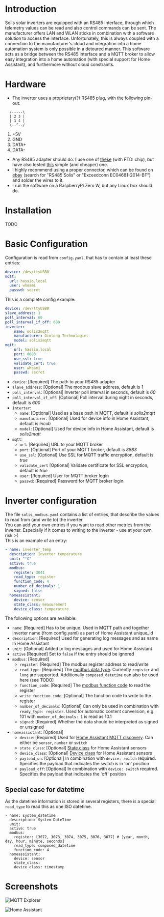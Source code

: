 Introduction
============

Solis solar inverters are equipped with an RS485 interface, through which telemetry values can be read and also control 
commands can be sent. The manufacturer offers LAN and WLAN sticks in combination with a software solution to access the 
interface. Unfortunately, this is always coupled with a connection to the manufacturer's cloud and integration into a 
home automation system is only possible in a detoured manner.
This software acts as a bridge between the RS485 interface and a MQTT broker to allow easy integration into a 
home automation (with special support for Home Assistant), and furthermore without cloud constraints.

Hardware
========

* The inverter uses a proprietary(?) RS485 plug, with the following pin-out:
```
  /-----\
  | 2 3 |
  | 1 4 |
  \--^--/
```
  
1. +5V
2. GND
3. DATA+
4. DATA-

* Any RS485 adapter should do. I use one of [these](https://www.amazon.com/DSD-TECH-SH-U14-Built-Terminal/dp/B083169369)
(with FTDI chip), but have also tested [this](https://www.amazon.com/-/en/dp/B07TB5WVF4) simple (and cheaper) one.
* I highly recommend using a proper connector, which can be found on 
[ebay](https://www.ebay.com/itm/234026066127?hash=item367d0a60cf:g:6uYAAOSwFKVgrqlf) (search for "RS485 Solis" or 
"Exceedconn EC04681-2014-BF") and solder the wires to it.
* I run the software on a RaspberryPi Zero W, but any Linux box should do.

Installation
============

TODO

Basic Configuration
===================

Configuration is read from `config.yaml`, that has to contain at least these entries:

```yaml
device: /dev/ttyUSB0
mqtt:
  url: hassio.local
  user: whoami
  passwd: secret
```

This is a complete config example:

```yaml
device: /dev/ttyUSB0
slave_address: 1
poll_interval: 60
poll_interval_if_off: 600
inverter:
    name: solis2mqtt
    manufacturer: Ginlong Technologies
    model: solis2mqtt
mqtt:
    url: hassio.local
    port: 8883
    use_ssl: true
    validate_cert: true
    user: whoami
    passwd: secret
```

* `device`: [Required] The path to your RS485 adapter
* `slave_address`: [Optional] The modbus slave address, default is _1_
* `poll_interval`: [Optional] Inverter poll interval in seconds, default is _60_
* `poll_interval_if_off`: [Optional] Poll interval during night in seconds, default is _600_
* `interter`:
  * `name`: [Optional] Used as a base path in MQTT, default is _solis2mqtt_
  * `manufacturer`: [Optional] Used for device info in Home Assistant, default is _incub_
  * `model`: [Optional] Used for device info in Home Assistant, default is _solis2mqtt_
* `mqtt`:
  * `url`: [Required] URL to your MQTT broker
  * `port`: [Optional] Port of your MQTT broker, default is _8883_
  * `use_ssl`: [Optional] Use SSL for MQTT traffic encryption, default is _true_
  * `validate_cert` [Optional] Validate certificate for SSL encryption, default is _true_
  * `user`: [Required] User for MQTT broker login
  * `passwd`: [Required] Password for MQTT broker login

Inverter configuration
======================

The file `solis_modbus.yaml` contains a list of entries, that describe the values to read from 
(and write to) the inverter.\
You can add your own entries if you want to read other metrics from the inverter. 
Especially if it comes to writing to the inverter - use at your own risk :-)\
This is an example of an entry:
```yaml
- name: inverter_temp
  description: Inverter temperature
  unit: "°C"
  active: true
  modbus:
    register: 3041
    read_type: register
    function_code: 4
    number_of_decimals: 1
    signed: false
  homeassistant:
    device: sensor
    state_class: measurement
    device_class: temperature
```

The following options are available:

* `name`: [Required] Has to be unique. Used in MQTT path and together inverter name (from config.yaml) as part of 
Home Assistant unique_id
* `description`: [Required] Used for generating log messages and as name in Home Assistant
* `unit`: [Optional] Added to log messages and used for Home Assistant
* `active` [Required] Set to `false` if the entry should be ignored
* `modbus`: [Required]
  * `register`: [Required] The modbus register address to read/write
  * `read_type`: [Required] The [modbus data type](https://minimalmodbus.readthedocs.io/en/stable/modbusdetails.html). 
Currently `register` and `long` are supported. Additionally `composed_datetime` can also be used here (see TODO)
  * `function_code`: [Required] The 
[modbus function code](https://minimalmodbus.readthedocs.io/en/stable/modbusdetails.html#implemented-functions) to read
the register
  * `write_function_code`: [Optional] The function code to write to the register
  * `number_of_decimals`: [Optional] Can only be used in combination with `ready_type: register`. Used for automatic 
content conversion, e.g. 101 with `number_of_decimals: 1` is read as 10.1
  * `signed`: [Required] Whether the data should be interpreted as signed or unsigned
* `homeassistant`: [Optional]
  * `device`: [Required] Used for [Home Assistant MQTT discovery](https://www.home-assistant.io/docs/mqtt/discovery/). 
Can either be `sensor`, `number` or `switch`
  * `state_class`: [Optional] 
[State class](https://developers.home-assistant.io/docs/core/entity/sensor/#available-state-classes) for Home Assistant 
sensors 
  * `device_class`: [Optional] [Device class](https://www.home-assistant.io/integrations/sensor/#device-class) for 
Home Assistant sensors
  * `payload_on`: [Optional] In combination with `device: switch` required. Specifies the payload that indicates the
switch is in 'on' position
  * `payload_off`: [Optional] In combination with `device: switch` required. Specifies the payload that indicates the
'off' position

Special case for datetime
-------------------------

As the datetime information is stored in several registers, there is a special `read_type` to read this as one ISO 
datetime.

```
- name: system_datetime
  description: System DateTime
  unit:
  active: true
  modbus:
    register: [3072, 3073, 3074, 3075, 3076, 3077] # [year, month, day, hour, minute, seconds]
    read_type: composed_datetime
    function_code: 4
  homeassistant:
    device: sensor
    state_class:
    device_class: timestamp
```


Screenshots
===========

![MQTT Explorer](img/MQTT%20Explorer.jpg)

![Home Assistant](img/Home%20Assistant.jpg)





